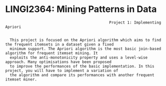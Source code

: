    # LINGI2364: Mining Patterns in Data
                                                  Project 1: Implementing Apriori


      This project is focused on the Apriori algorithm which aims to find the frequent itemsets in a dataset given a fixed
      minimum support. The Apriori algorithm is the most basic join-based algorithm for frequent itemset mining. It
      exploits the anti-monotonicity property and uses a level-wise approach. Many optimisations have been proposed
      to improve the performances of the basic implementation. In this project, you will have to implement a variation of
      the algorithm and compare its performances with another frequent itemset miner.
